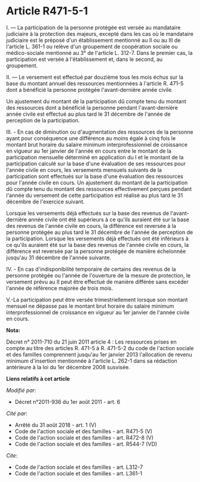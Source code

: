 # Article R471-5-1

I. ― La participation de la personne protégée est versée au mandataire judiciaire à la protection des majeurs, excepté dans
les cas où le mandataire judiciaire est le préposé d'un établissement mentionné au II ou au III de l'article L. 361-1 ou
relève d'un groupement de coopération sociale ou médico-sociale mentionné au 3° de l'article L. 312-7. Dans le premier cas,
la participation est versée à l'établissement et, dans le second, au groupement. 

II. ― Le versement est effectué par douzième tous les mois échus sur la base du montant annuel des ressources mentionnées à
l'article R. 471-5 dont a bénéficié la personne protégée l'avant-dernière année civile. 

Un ajustement du montant de la participation dû compte tenu du montant des ressources dont a bénéficié la personne pendant
l'avant-dernière année civile est effectué au plus tard le 31 décembre de l'année de perception de la participation.

III. - En cas de diminution ou d'augmentation des ressources de la personne ayant pour conséquence une différence au moins
égale à cinq fois le montant brut horaire du salaire minimum interprofessionnel de croissance en vigueur au 1er janvier de
l'année en cours entre le montant de la participation mensuelle déterminé en application du I et le montant de la
participation calculé sur la base d'une évaluation de ses ressources pour l'année civile en cours, les versements mensuels
suivants de la participation sont effectués sur la base d'une évaluation des ressources pour l'année civile en cours. Un
ajustement du montant de la participation dû compte tenu du montant des ressources effectivement perçues pendant l'année du
versement de cette participation est réalisé au plus tard le 31 décembre de l'exercice suivant.

Lorsque les versements déjà effectués sur la base des revenus de l'avant-dernière année civile ont été supérieurs à ce qu'ils
auraient été sur la base des revenus de l'année civile en cours, la différence est reversée à la personne protégée au plus
tard le 31 décembre de l'année de perception de la participation. Lorsque les versements déjà effectués ont été inférieurs à
ce qu'ils auraient été sur la base des revenus de l'année civile en cours, la différence est reversée par la personne
protégée de manière échelonnée jusqu'au 31 décembre de l'année suivante.

IV. - En cas d'indisponibilité temporaire de certains des revenus de la personne protégée ou l'année de l'ouverture de la
mesure de protection, le versement prévu au II peut être effectué de manière différée sans excéder l'année de référence
majorée de trois mois. 

V.-La participation peut être versée trimestriellement lorsque son montant mensuel ne dépasse pas le montant brut horaire du
salaire minimum interprofessionnel de croissance en vigueur au 1er janvier de l'année civile en cours.

**Nota:**

Décret n° 2011-710 du 21 juin 2011 article 4 : Les ressources prises en compte au titre des articles R. 471-5 à R. 471-5-2 du
code de l'action sociale et des familles comprennent jusqu'au 1er janvier 2013 l'allocation de revenu minimum d'insertion
mentionnée à l'article L. 262-1 dans sa rédaction antérieure à la loi du 1er décembre 2008 susvisée.

**Liens relatifs à cet article**

_Modifié par_:

  - Décret n°2011-936 du 1er août 2011 - art. 6

_Cité par_:

  - Arrêté du 31 août 2018 - art. 1 (V)
  - Code de l'action sociale et des familles - art. R471-5 (V)
  - Code de l'action sociale et des familles - art. R472-8 (V)
  - Code de l'action sociale et des familles - art. R544-7 (VD)

_Cite_:

  - Code de l'action sociale et des familles - art. L312-7
  - Code de l'action sociale et des familles - art. L361-1
